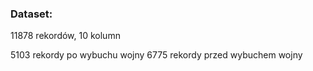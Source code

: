 ### Dataset:
11878 rekordów, 10 kolumn

5103 rekordy po wybuchu wojny
6775 rekordy przed wybuchem wojny
